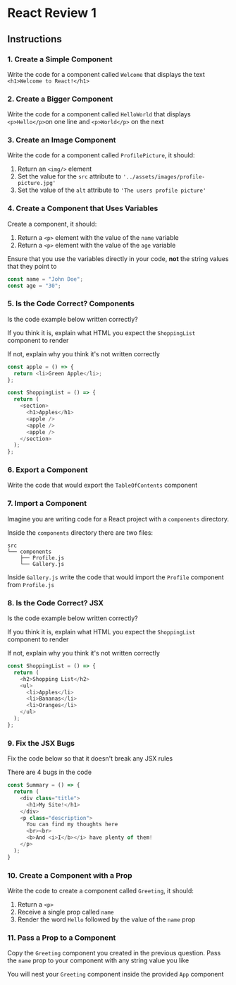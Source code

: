 # React Review 1

## Instructions

### 1. Create a Simple Component

Write the code for a component called `Welcome` that displays the text `<h1>Welcome to React!</h1>`

### 2. Create a Bigger Component

Write the code for a component called `HelloWorld` that displays `<p>Hello</p>`on one line and `<p>World</p>` on the next

### 3. Create an Image Component

Write the code for a component called `ProfilePicture`, it should:

1. Return an `<img/>` element
2. Set the value for the `src` attribute to `'../assets/images/profile-picture.jpg'`
3. Set the value of the `alt` attribute to `'The users profile picture'`

### 4. Create a Component that Uses Variables

Create a component, it should:

1. Return a `<p>` element with the value of the `name` variable
2. Return a `<p>` element with the value of the `age` variable

Ensure that you use the variables directly in your code, **not** the string values that they point to

```js
const name = "John Doe";
const age = "30";
```

### 5. Is the Code Correct? Components

Is the code example below written correctly?

If you think it is, explain what HTML you expect the `ShoppingList` component to render

If not, explain why you think it's not written correctly

```js
const apple = () => {
  return <li>Green Apple</li>;
};

const ShoppingList = () => {
  return (
    <section>
      <h1>Apples</h1>
      <apple />
      <apple />
      <apple />
    </section>
  );
};
```

### 6. Export a Component

Write the code that would export the `TableOfContents` component

### 7. Import a Component

Imagine you are writing code for a React project with a `components` directory.

Inside the `components` directory there are two files:

```
src
└── components
    ├── Profile.js
    └── Gallery.js
```

Inside `Gallery.js` write the code that would import the `Profile` component from `Profile.js`

### 8. Is the Code Correct? JSX

Is the code example below written correctly?

If you think it is, explain what HTML you expect the `ShoppingList` component to render

If not, explain why you think it's not written correctly

```js
const ShoppingList = () => {
  return (
    <h2>Shopping List</h2>
    <ul>
      <li>Apples</li>
      <li>Bananas</li>
      <li>Oranges</li>
    </ul>
  );
};
```

### 9. Fix the JSX Bugs

Fix the code below so that it doesn't break any JSX rules

There are 4 bugs in the code

```js
const Summary = () => {
  return (
    <div class="title">
      <h1>My Site!</h1>
    </div>
    <p class="description">
      You can find my thoughts here
      <br><br>
      <b>And <i>I</b></i> have plenty of them!
    </p>
  );
}
```

### 10. Create a Component with a Prop

Write the code to create a component called `Greeting`, it should:

1. Return a `<p>`
2. Receive a single prop called `name`
3. Render the word `Hello` followed by the value of the `name` prop

### 11. Pass a Prop to a Component

Copy the `Greeting` component you created in the previous question. Pass the `name` prop to your component with any string value you like

You will nest your `Greeting` component inside the provided `App` component
